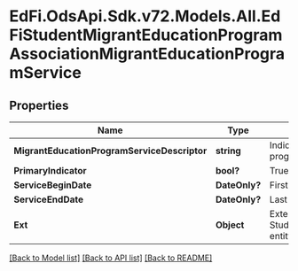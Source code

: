 # EdFi.OdsApi.Sdk.v72.Models.All.EdFiStudentMigrantEducationProgramAssociationMigrantEducationProgramService

## Properties

Name | Type | Description | Notes
------------ | ------------- | ------------- | -------------
**MigrantEducationProgramServiceDescriptor** | **string** | Indicates the service being provided to the student by the migrant education program. | 
**PrimaryIndicator** | **bool?** | True if service is a primary service. | [optional] 
**ServiceBeginDate** | **DateOnly?** | First date the student was in this option for the current school year. | [optional] 
**ServiceEndDate** | **DateOnly?** | Last date the student was in this option for the current school year. | [optional] 
**Ext** | **Object** | Extensions to the StudentMigrantEducationProgramAssociationMigrantEducationProgramService entity. | [optional] 

[[Back to Model list]](../README.md#documentation-for-models) [[Back to API list]](../README.md#documentation-for-api-endpoints) [[Back to README]](../README.md)

